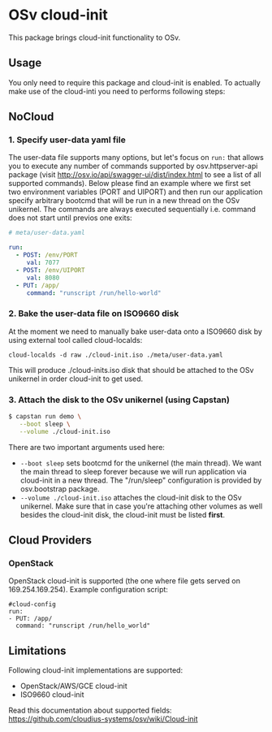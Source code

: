 # OSv cloud-init
This package brings cloud-init functionality to OSv.

## Usage
You only need to require this package and cloud-init is enabled. To actually make use of the
cloud-inti you need to performs following steps:

## NoCloud

### 1. Specify user-data yaml file
The user-data file supports many options, but let's focus on `run:` that allows you to execute
any number of commands supported by osv.httpserver-api package (visit http://osv.io/api/swagger-ui/dist/index.html
to see a list of all supported commands). Below please find an example where we first set
two environment variables (PORT and UIPORT) and then run our application specify arbitrary
bootcmd that will be run in a new thread on the OSv unikernel. The commands are always executed
sequentially i.e. command does not start until previos one exits:

```yaml
# meta/user-data.yaml

run:
  - POST: /env/PORT
     val: 7077
  - POST: /env/UIPORT
     val: 8080
  - PUT: /app/
     command: "runscript /run/hello-world"
```
### 2. Bake the user-data file on ISO9660 disk
At the moment we need to manually bake user-data onto a ISO9660 disk by using external tool called
cloud-localds:

```
cloud-localds -d raw ./cloud-init.iso ./meta/user-data.yaml
```

This will produce ./cloud-inits.iso disk that should be attached to the OSv unikernel in order cloud-init to
get used.

### 3. Attach the disk to the OSv unikernel (using Capstan)

```bash
$ capstan run demo \
   --boot sleep \
   --volume ./cloud-init.iso
```

There are two important arguments used here:

* `--boot sleep` sets bootcmd for the unikernel (the main thread). We want the main thread to sleep forever
    because we will run application via cloud-init in a new thread. The "/run/sleep" configuration is provided by
    osv.bootstrap package.
* `--volume ./cloud-init.iso` attaches the cloud-init disk to the OSv unikernel. Make sure that in case you're attaching
    other volumes as well besides the cloud-init disk, the cloud-init must be listed **first**.

## Cloud Providers

### OpenStack
OpenStack cloud-init is supported (the one where file gets served on 169.254.169.254). Example configuration script:

```
#cloud-config
run:
- PUT: /app/
  command: "runscript /run/hello_world"
```

## Limitations
Following cloud-init implementations are supported:

*  OpenStack/AWS/GCE cloud-init
* ISO9660 cloud-init

Read this documentation about supported fields:
https://github.com/cloudius-systems/osv/wiki/Cloud-init
